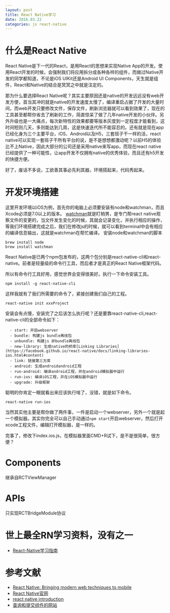 ```yaml
---
layout: post
title: React Native学习
date: 2016.03.22
categories: js react-native
---
```


# 什么是React Native
React Native是下一代的React，是用React的思想来实现Native App的开发。使用React开发的时候，会强制我们将应用拆分成各种各样的组件，而做过Native开发的同学都知道，不论是iOS UIKit还是Android UI Components，天生就是组件，React和Native的结合是冥冥之中就是注定的。

那为什么要选择React Native呢？其实主要原因还是native的开发远远没有web开发方便，首当其冲的就是native的开发速度太慢了，编译重启占据了开发的大量时间，而web开发只要修改文件，保存文件，刷新浏览器就可以看到效果了，现在的工具甚至都帮你省去了刷新的工作，简直惊呆了做了几年native开发的小伙伴。另外升级也是一大痛点，每次新特性的效果都要等版本灰度到一定程度才能看到，这时间短则几天，多则能达到几周，这是快速迭代所不能容忍的。还有就是现在app已经化身为三个主要平台，iOS、Android以及H5，三套班子干一样的活，react native可以实现一套班子干所有平台的说，是不是想想都激动呢？以前H5的体验比不上Native，因此大部分的公司还是采用native来写app，而现在react native已经提供了一种可能性，让app开发不仅拥有native的优秀体验，而且还有h5开发的快捷方便。

好了，废话不多说，工欲善其事必先利其器，环境搭起来，代码秀起来。

# 开发环境搭建
这里开发环境以iOS为例，首先你的电脑上必须要安装有node和watchman，而且Xcode必须是7.0以上的版本。
[watchman](https://facebook.github.io/watchman/)就是盯梢男，是专门帮react native观察文件的变更的，当文件发生变化的时候，其就会记录变化，并执行相应的操作，等我们环境搭建完成之后，我们在修改js的时候，就可以看到terminal中会有相应的编译信息输出，这就是watchman在帮忙编译。
安装node和watchman的脚本
```shell
brew install node
brew install watchman
```

React Native是已两个npm包发布的，这两个包分别是react-native-cli和react-native。前者是轻量级的命令行工具，而后者才是真正的React Native框架代码。

所以有命令行工具好用，感觉世界会变得很美好。执行一下命令安装工具。
```shell
npm install -g react-native-cli
```
这样我就有了我们所需要的命令了，紧接创建我们自己的工程。
```shell
react-native init xxxProject
```
安装会有点慢，安装完了之后该怎么执行呢？还是要靠react-native-cli,react-native-cli的全部命令如下：
```shell
  - start: 开启webserver
  - bundle: 构建js bundle离线包
  - unbundle: 构建js 非bundle离线包
  - new-library: 生成native的桥库[Linking Libraries](https://facebook.github.io/react-native/docs/linking-libraries-ios.html#content)
  - link: 链接第三方库
  - android: 生成androidandroid工程
  - run-android: 编译android工程，并在android模拟器中运行
  - run-ios: 编译iOS工程，并在iOS模拟器中运行
  - upgrade: 升级框架
```
聪明的你肯定一眼就看出来应该执行啥了，没错，就是如下命令。
```shell
react-native run-ios
```
当然其实他主要是帮你做了两件事，一件是启动一个webserver，另外一个就是起一个模拟器。其实你完全可以自己手动通过`npm start`开启webserver，然后打开xcode工程文件，编辑打开模拟器，是一样的。

完事了，修改下index.ios.js，在模拟器里面CMD+R试下，是不是很简单，很方便？

# Components
继承自RCTViewManager

# APIs
只实现RCTBridgeModule协议


# 世上最全RN学习资料，没有之一
+ [React-Native学习指南](https://github.com/ele828/react-native-guide)

# 参考文献
+ [React Native: Bringing modern web techniques to mobile](https://code.facebook.com/posts/1014532261909640/react-native-bringing-modern-web-techniques-to-mobile/)
+ [React Native官网](http://facebook.github.io/react-native/)
+ [react native introduction](http://www.appcoda.com/react-native-introduction/)
+ [查询和提交组件的网站](https://js.coach/react-native)